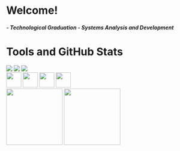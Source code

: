 # Welcome!


##### - Technological Graduation - Systems Analysis and Development


# Tools and GitHub Stats

 <div>  
  <img src = "https://img.shields.io/badge/html5%20-%23E34F26.svg?&style=for-the-badge&logo=html5&logoColor=white">  
  <img src = "https://img.shields.io/badge/css3%20-%231572B6.svg?&style=for-the-badge&logo=css3&logoColor=white">  
  <img src =  "https://img.shields.io/badge/markdown-%23000000.svg?&style=for-the-badge&logo=markdown&logoColor=white" />  
 </div>
 
 <div>  
 <img src = "https://cdn.jsdelivr.net/gh/devicons/devicon/icons/java/java-original.svg"width="40" height="40"> 
 <img src = "https://cdn.jsdelivr.net/gh/devicons/devicon/icons/linux/linux-original.svg"width="40" height="40">
 <img src = "https://cdn.jsdelivr.net/gh/devicons/devicon/icons/intellij/intellij-original.svg"width="40" height="40">
 <img src = "https://cdn.jsdelivr.net/gh/devicons/devicon/icons/vscode/vscode-original.svg"width="40" height="40">   
 
 
 
 </div>

 
<div align="left">  
<img height="150em" src="https://github-readme-stats.vercel.app/api/top-langs/?username=Reginaldo-Viana&exclude_repo=KNN-Image-Classification&show_icons=true&hide_border=true&layout=compact&langs_count=50&theme=tokyonight"/>	
<img height="150em" src="https://github-readme-stats.vercel.app/api?username=Reginaldo-Viana&show_icons=true&hide_border=true&count_private=true&include_all_commits=true&theme=tokyonight" />
</div>	

```
